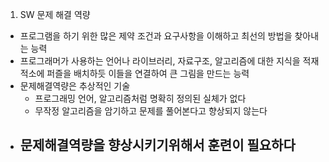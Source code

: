 1. SW 문제 해결 역량
- 프로그램을 하기 위한 많은 제약 조건과 요구사항을 이해하고 최선의 방법을 찾아내는 능력
- 프로그래머가 사용하는 언어나 라이브러리, 자료구조, 알고리즘에 대한 지식을 적재적소에 퍼즐을 배치하듯 이들을 연결하여 큰 그림을 만드는 능력
- 문제해결역량은 추상적인 기술
  - 프로그래밍 언어, 알고리즘처럼 명확히 정의된 실체가 없다
  - 무작정 알고리즘을 암기하고 문제를 풀어본다고 향상되지 않는다
- 문제해결역량을 향상시키기위해서 훈련이 필요하다
  - 

